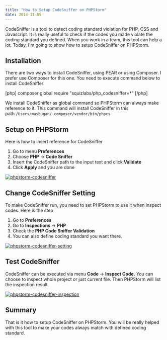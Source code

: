 ```yaml
---
title: "How to Setup CodeSniffer on PHPStorm"
date: 2014-11-09
---
```


CodeSniffer is a tool to detect coding standard violation for PHP, CSS and Javascript. It is really useful to check if the codes you made violate the coding standard you defined. When you work in a team, this tool can help a lot. Today, I'm going to show how to setup CodeSniffer on PHPStorm.

## Installation

There are two ways to install CodeSniffer, using PEAR or using Composer. I prefer use Composer for this one. You need to execute command below to install CodeSniffer

\[php\] composer global require "squizlabs/php\_codesniffer=\*" \[/php\]

We install CodeSniffer as global command so PHPStorm can always make reference to it. This command will install CodeSniffer in this path `/Users/masbugan/.composer/vendor/bin/phpcs`

## Setup on PHPStorm

Here is how to insert reference for CodeSniffer

1. Go to menu **Preferences**
2. Choose **PHP** -> **Code Sniffer**
3. Insert the CodeSniffer path to the input text and click **Validate**
4. Click **Apply** and you are done

[![phpstorm-codesniffer](images/phpstorm-codesniffer.png)](http://budiirawan.com/wp-content/uploads/2014/11/phpstorm-codesniffer.png)

## Change CodeSniffer Setting

To make CodeSniffer run, you need to set PHPStorm to use it when inspect codes. Here is the step

1. Go to **Preferences**
2. Go to **Inspections** -> **PHP**
3. Check the **PHP Code Sniffer Validation**
4. You can also define coding standard you want there.

[![phpstorm-codesniffer-setting](images/phpstorm-codesniffer-setting-1024x515.png)](http://budiirawan.com/wp-content/uploads/2014/11/phpstorm-codesniffer-setting.png)

## Test CodeSniffer

CodeSniffer can be executed via menu **Code** -> **Inspect Code.** You can choose to inspect whole project or just current file. Then PHPStorm will list the inspection result.

[![phpstorm-codesniffer-inspection](images/phpstorm-codesniffer-inspection.png)](http://budiirawan.com/wp-content/uploads/2014/11/phpstorm-codesniffer-inspection.png)

## Summary

That is it how to setup CodeSniffer on PHPStorm. You will be really helped with this tool to make your codes always match with defined coding standard.

